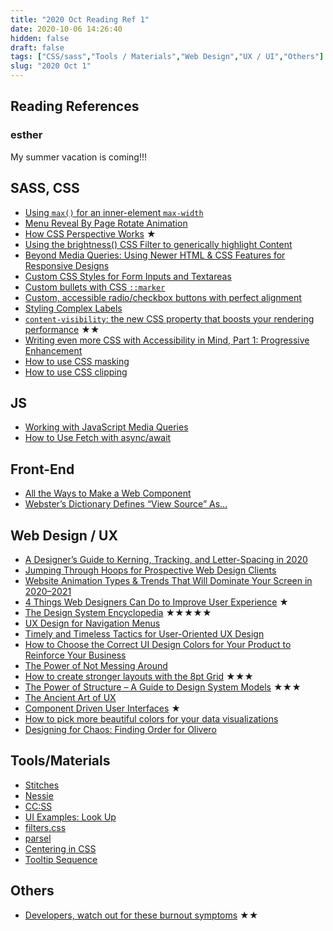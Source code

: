 ```yaml
---
title: "2020 Oct Reading Ref 1"
date: 2020-10-06 14:26:40
hidden: false
draft: false
tags: ["CSS/sass","Tools / Materials","Web Design","UX / UI","Others"]
slug: "2020 Oct 1"
---
```

## Reading References
### esther
My summer vacation is coming!!!

<!--more-->

## SASS, CSS
 - [Using `max()` for an inner-element `max-width`](https://css-tricks.com/using-max-for-an-inner-element-max-width/)
 - [Menu Reveal By Page Rotate Animation](https://css-tricks.com/menu-reveal-by-page-rotate-animation/)
 - [How CSS Perspective Works](https://css-tricks.com/how-css-perspective-works/) ★
 - [Using the brightness() CSS Filter to generically highlight Content](https://weblog.west-wind.com/posts/2020/Jul/28/Using-the-brightness-CSS-Filter-to-generically-highlight-Content)
 - [Beyond Media Queries: Using Newer HTML & CSS Features for Responsive Designs](https://css-tricks.com/beyond-media-queries-using-newer-html-css-features-for-responsive-designs/)
 - [Custom CSS Styles for Form Inputs and Textareas](https://moderncss.dev/custom-css-styles-for-form-inputs-and-textareas/)
 - [Custom bullets with CSS `::marker`](https://web.dev/css-marker-pseudo-element/)
 - [Custom, accessible radio/checkbox buttons with perfect alignment](https://codyhouse.co/blog/post/custom-accessible-radio-checkbox-buttons-vertical-alignment)
 - [Styling Complex Labels](https://cloudfour.com/thinks/styling-complex-labels/)
 - [`content-visibility`: the new CSS property that boosts your rendering performance](https://web.dev/content-visibility/) ★★
 - [Writing even more CSS with Accessibility in Mind, Part 1: Progressive Enhancement](https://www.matuzo.at/blog/writing-even-more-css-with-accessibility-in-mind-progressive-enhancement/)
 - [How to use CSS masking](https://web.dev/css-masking/)
 - [How to use CSS clipping](https://web.dev/css-clipping/)

## JS
 - [Working with JavaScript Media Queries](https://css-tricks.com/working-with-javascript-media-queries/)
 - [How to Use Fetch with async/await](https://dmitripavlutin.com/javascript-fetch-async-await/)

## Front-End
 - [All the Ways to Make a Web Component](https://webcomponents.dev/blog/all-the-ways-to-make-a-web-component/)
 - [Webster’s Dictionary Defines “View Source” As...](https://blog.jim-nielsen.com/2020/the-meaning-of-view-source/)

## Web Design / UX
 - [A Designer’s Guide to Kerning, Tracking, and Letter-Spacing in 2020](https://webdesignledger.com/kerning-tracking-and-letter-spacing-2020/)
 - [Jumping Through Hoops for Prospective Web Design Clients](https://speckyboy.com/jumping-through-hoops-prospective-web-design-clients/)
 - [Website Animation Types & Trends That Will Dominate Your Screen in 2020–2021](https://medium.com/sketch-app-sources/website-animation-types-trends-that-will-dominate-your-screen-in-2020-2021-292cad930eed)
 - [4 Things Web Designers Can Do to Improve User Experience](https://designdrizzle.com/4-things-web-designers-can-do-to-improve-user-experience/) ★
 - [The Design System Encyclopedia](https://medium.com/@jon.moore/the-design-system-encyclopedia-91670b838c9f) ★★★★★
 - [UX Design for Navigation Menus](https://learnuxd.io/posts/ux-design-for-navigation-menus/)
 - [Timely and Timeless Tactics for User-Oriented UX Design](https://thedesignest.net/tactics-user-oriented-ux-design/)
 - [How to Choose the Correct UI Design Colors for Your Product to Reinforce Your Business](https://gapsystudio.com/blog/ui-design-colors/)
 - [The Power of Not Messing Around](https://design.org/the-power-of-not-messing-around/)
 - [How to create stronger layouts with the 8pt Grid](https://marcandrew.me/how-to-create-stronger-layouts-with-the-8pt-grid/) ★★★
 - [The Power of Structure – A Guide to Design System Models](https://www.toptal.com/designers/ui/design-system-model) ★★★
 - [The Ancient Art of UX](https://medium.com/journey-group/the-ancient-art-of-ux-38b239280264)
 - [Component Driven User Interfaces](https://www.componentdriven.org/) ★
 - [How to pick more beautiful colors for your data visualizations](https://blog.datawrapper.de/beautifulcolors/)
 - [Designing for Chaos: Finding Order for Olivero](https://www.lullabot.com/articles/designing-chaos-finding-order-olivero)

## Tools/Materials
 - [Stitches](https://stitches.dev/)
 - [Nessie](https://www.radsix.com/)
 - [CC:SS](https://ccss.dev/)
 - [UI Examples: Look Up](https://lookup.design/)
 - [filters.css](https://github.com/bansal/filters.css)
 - [parsel](https://projects.verou.me/parsel/)
 - [Centering in CSS](https://ishadeed.com/article/learn-css-centering/)
 - [Tooltip Sequence](https://github.com/SoorajSNBlaze333/tooltip-sequence)

## Others
 - [Developers, watch out for these burnout symptoms](https://thenextweb.com/growth-quarters/2020/08/29/developers-watch-out-for-these-burnout-symptoms-syndication/) ★★
